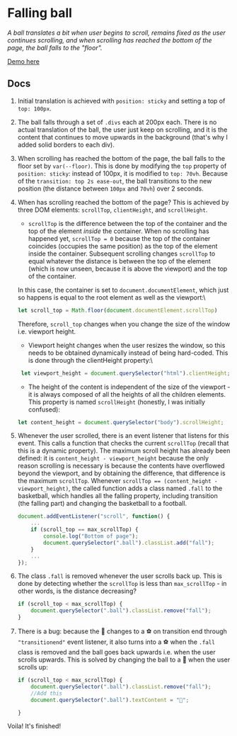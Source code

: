 # Falling ball

_A ball translates a bit when user begins to scroll, remains fixed as the user
continues scrolling, and when scrolling has reached the bottom of the page,
the ball falls to the "floor"._

[Demo here](https://bigfatduck1.github.io/falling-ball-js/)

## Docs

1. Initial translation is achieved with `position: sticky` and setting a top of `top: 100px`.

2. The ball falls through a set of `.divs` each at 200px each. There is no actual translation of the ball, the user just keep on scrolling, and it is the content that continues to move upwards in the background (that's why I added solid borders to each div).

3. When scrolling has reached the bottom of the page, the ball falls to the floor set by `var(--floor)`. This is done by modifying the `top` property of `position: sticky`: instead of 100px, it is modified to `top: 70vh`. Because of the `transition: top 2s ease-out`, the ball transitions to the new position (the distance between `100px` and `70vh`) over 2 seconds.

4. When has scrolling reached the bottom of the page? This is achieved by three DOM elements: `scrollTop`, `clientHeight`, and `scrollHeight`.

    * `scrollTop` is the difference between the top of the container and the top of the element _inside_ the container. When no scrolling has happened yet, `scrollTop = 0` because the top of the container coincides (occupies the same position) as the top of the element inside the container. Subsequent scrolling changes `scrollTop` to equal whatever the distance is between the top of the element (which is now unseen, because it is above the viewport) and the top of the container.

    In this case, the container is set to `document.documentElement`, which just so happens is equal to the root element as well as the viewport:\

    ```js
    let scroll_top = Math.floor(document.documentElement.scrollTop)
    ```

    Therefore, `scroll_top` changes when you change the size of the window i.e. viewport height.

    * Viewport height changes when the user resizes the window, so this needs to be obtained dynamically instead of being hard-coded. This is done through the clientHeight property:\

    ```js
     let viewport_height = document.querySelector("html").clientHeight;
     ```

    * The height of the content is independent of the size of the viewport - it is always composed of all the heights of all the children elements. This property is named `scrollHeight` (honestly, I was initially confused):

    ```js
    let content_height = document.querySelector("body").scrollHeight;
    ```

5. Whenever the user scrolled, there is an event listener that listens for this event. This calls a function that checks the current `scrollTop` (recall that this is a dynamic property). The maximum scroll height has already been defined: it is `content_height - viewport_height` because the only reason scrolling is necessary is because the contents have overflowed beyond the viewport, and by obtaining the difference, that difference is the maximum `scrollTop`. Whenever `scrollTop == (content_height - viewport_height)`, the called function adds a class named `.fall` to the basketball, which handles all the falling property, including transition (the falling part) and changing the basketball to a football.

    ```js
    document.addEventListener("scroll", function() {
        ...
        if (scroll_top == max_scrollTop) {
            console.log("Bottom of page");
            document.querySelector(".ball").classList.add("fall");        
        }
        ...
    });
    ```

6. The class `.fall` is removed whenever the user scrolls back up. This is done by detecting whether the `scrollTop` is less than `max_scrollTop` - in other words, is the distance decreasing?

    ```js
    if (scroll_top < max_scrollTop) {
        document.querySelector(".ball").classList.remove("fall");
    }
    ```

7. There is a bug: because the :basketball: changes to a :soccer: on transition end through `"transitionend"` event listener, it also turns into a :soccer: when the `.fall` class is removed and the ball goes back upwards i.e. when the user scrolls upwards. This is solved by changing the ball to a :basketball: when the user scrolls up:

    ```js
    if (scroll_top < max_scrollTop) {
        document.querySelector(".ball").classList.remove("fall");
        //Add this
        document.querySelector(".ball").textContent = "🏀";

    }
    ```

Voila! It's finished!
